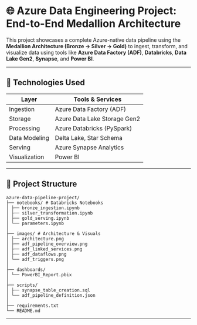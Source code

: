 # 🌐 Azure Data Engineering Project: End-to-End Medallion Architecture

This project showcases a complete Azure-native data pipeline using the **Medallion Architecture (Bronze → Silver → Gold)** to ingest, transform, and visualize data using tools like **Azure Data Factory (ADF)**, **Databricks**, **Data Lake Gen2**, **Synapse**, and **Power BI**.

---

## 🧰 Technologies Used

| Layer             | Tools & Services                |
|------------------|---------------------------------|
| Ingestion         | Azure Data Factory (ADF)        |
| Storage           | Azure Data Lake Storage Gen2    |
| Processing        | Azure Databricks (PySpark)      |
| Data Modeling     | Delta Lake, Star Schema         |
| Serving           | Azure Synapse Analytics         |
| Visualization     | Power BI                        |

---

## 📁 Project Structure
```
azure-data-pipeline-project/
├── notebooks/ # Databricks Notebooks
│ ├── bronze_ingestion.ipynb
│ ├── silver_transformation.ipynb
│ ├── gold_serving.ipynb
│ └── parameters.ipynb
│
├── images/ # Architecture & Visuals
│ ├── architecture.png
│ ├── adf_pipeline_overview.png
│ ├── adf_linked_services.png
│ ├── adf_dataflows.png
│ └── adf_triggers.png
│
├── dashboards/
│ └── PowerBI_Report.pbix
│
├── scripts/
│ ├── synapse_table_creation.sql
│ └── adf_pipeline_definition.json
│
├── requirements.txt
└── README.md
```
---
